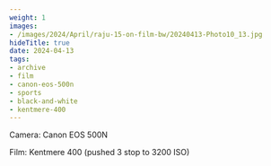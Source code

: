 ```yaml
---
weight: 1
images:
- /images/2024/April/raju-15-on-film-bw/20240413-Photo10_13.jpg
hideTitle: true
date: 2024-04-13
tags:
- archive
- film
- canon-eos-500n
- sports
- black-and-white
- kentmere-400
---
```


Camera: Canon EOS 500N

Film: Kentmere 400 (pushed 3 stop to 3200 ISO)